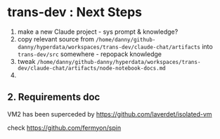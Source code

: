 # trans-dev : Next Steps

1. make a new Claude project - sys prompt & knowledge?
2. copy relevant source from `/home/danny/github-danny/hyperdata/workspaces/trans-dev/claude-chat/artifacts` into `trans-dev/src` somewhere - repopack knowledge
2. tweak `/home/danny/github-danny/hyperdata/workspaces/trans-dev/claude-chat/artifacts/node-notebook-docs.md`
3.

## 2. Requirements doc

VM2 has been superceded by https://github.com/laverdet/isolated-vm

check https://github.com/fermyon/spin

